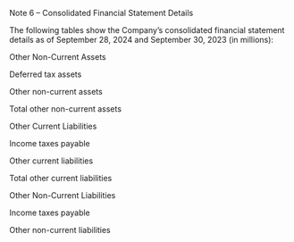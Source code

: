 Note 6 – Consolidated Financial Statement Details

The following tables show the Company’s consolidated financial statement details as of September 28, 2024 and September 30,
2023 (in millions):

Other Non-Current Assets

Deferred tax assets

Other non-current assets

Total other non-current assets

Other Current Liabilities

Income taxes payable

Other current liabilities

Total other current liabilities

Other Non-Current Liabilities

Income taxes payable

Other non-current liabilities